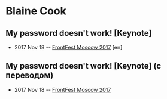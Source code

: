 # Blaine Cook

## My password doesn&#39;t work! [Keynote]
- 2017 Nov 18 -- [FrontFest Moscow 2017](https://youtu.be/w_earklcNAY) [en]   
## My password doesn&#39;t work! [Keynote] (с переводом)
- 2017 Nov 18 -- [FrontFest Moscow 2017](https://youtu.be/R27XeMIVbms)    
